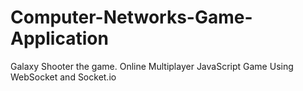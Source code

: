 # Computer-Networks-Game-Application
Galaxy Shooter the game.
Online Multiplayer JavaScript Game Using WebSocket and Socket.io 
